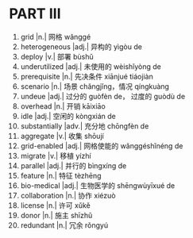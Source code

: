 # PART III

1. grid |n.| 网格 wǎnggé
2. heterogeneous |adj.| 异构的 yìgòu de 
3. deploy |v.| 部署 bùshǔ
4. underutilized |adj.| 未使用的 wèishǐyòng de
5. prerequisite |n.| 先决条件 xiānjué tiáojiàn
6. scenario |n.| 场景 chǎngjǐng，情况 qíngkuàng
7. undeue |adj.| 过分的 ɡuòfèn de， 过度的 guòdù de
8. overhead |n.| 开销 kāixiāo
9. idle |adj.| 空闲的 kòngxián de 
10. substantially |adv.| 充分地 chōngfèn de
11. aggregate |v.| 收集 shōují
12. grid-enabled |adj.| 网格使能的 wǎnggéshǐnéng de
13. migrate |v.| 移植 yízhí
14. parallel |adj.| 并行的 bìngxíng de
15. feature |n.| 特征 tèzhēng
16. bio-medical |adj.| 生物医学的 shēngwùyīxué de
17. collaboration |n.| 协作 xiézuò
18. license |n.|  许可 xǔkě
19. donor |n.| 施主 shīzhǔ
20. redundant |n.| 冗余 rǒnɡyú
